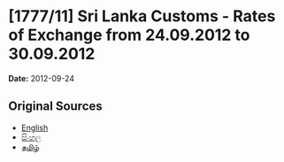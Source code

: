 # [1777/11] Sri Lanka Customs - Rates of Exchange from 24.09.2012 to 30.09.2012

**Date:** 2012-09-24

## Original Sources

- [English](https://documents.gov.lk/view/extra-gazettes/2012/9/1777-11_E.pdf)
- [සිංහල](https://documents.gov.lk/view/extra-gazettes/2012/9/1777-11_S.pdf)
- [தமிழ்](https://documents.gov.lk/view/extra-gazettes/2012/9/1777-11_T.pdf)
